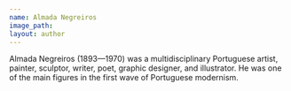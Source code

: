 ```yaml
---
name: Almada Negreiros
image_path:
layout: author
---
```

Almada Negreiros (1893—1970) was a multidisciplinary Portuguese artist, painter, sculptor, writer, poet, graphic designer, and illustrator. He was one of the main figures in the first wave of Portuguese modernism.
